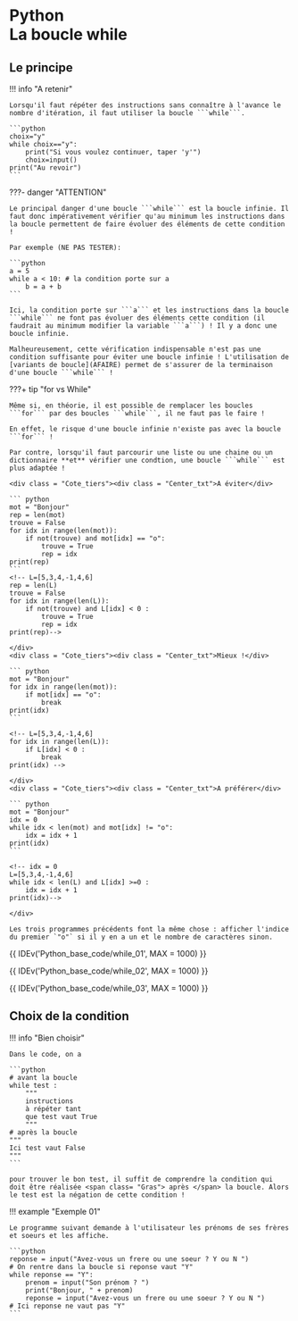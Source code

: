 # Python<br>La boucle while

## Le principe

!!! info "A retenir"

    Lorsqu'il faut répéter des instructions sans connaître à l'avance le nombre d'itération, il faut utiliser la boucle ```while```.

    ```python
    choix="y"
    while choix=="y":
        print("Si vous voulez continuer, taper 'y'")
        choix=input()
    print("Au revoir")
    ```

???- danger "ATTENTION"

    Le principal danger d'une boucle ```while``` est la boucle infinie. Il faut donc impérativement vérifier qu'au minimum les instructions dans la boucle permettent de faire évoluer des éléments de cette condition !

    Par exemple (NE PAS TESTER):

    ```python
    a = 5 
    while a < 10: # la condition porte sur a
        b = a + b
    ```

    Ici, la condition porte sur ```a``` et les instructions dans la boucle ```while``` ne font pas évoluer des éléments cette condition (il faudrait au minimum modifier la variable ```a```) ! Il y a donc une boucle infinie.

    Malheureusement, cette vérification indispensable n'est pas une condition suffisante pour éviter une boucle infinie ! L'utilisation de [variants de boucle](AFAIRE) permet de s'assurer de la terminaison d'une boucle ```while``` !

???+ tip "for vs While"

    Même si, en théorie, il est possible de remplacer les boucles ```for``` par des boucles ```while```, il ne faut pas le faire !

    En effet, le risque d'une boucle infinie n'existe pas avec la boucle ```for``` !

    Par contre, lorsqu'il faut parcourir une liste ou une chaine ou un dictionnaire **et** vérifier une condtion, une boucle ```while``` est plus adaptée !

    <div class = "Cote_tiers"><div class = "Center_txt">A éviter</div>

    ``` python
    mot = "Bonjour"
    rep = len(mot)
    trouve = False
    for idx in range(len(mot)):
        if not(trouve) and mot[idx] == "o":
            trouve = True
            rep = idx
    print(rep)
    ```
    <!-- L=[5,3,4,-1,4,6]
    rep = len(L)
    trouve = False
    for idx in range(len(L)):
        if not(trouve) and L[idx] < 0 :
            trouve = True
            rep = idx
    print(rep)-->

    </div>
    <div class = "Cote_tiers"><div class = "Center_txt">Mieux !</div>

    ``` python
    mot = "Bonjour"
    for idx in range(len(mot)):
        if mot[idx] == "o":
            break
    print(idx)
    ```

    <!-- L=[5,3,4,-1,4,6]
    for idx in range(len(L)):
        if L[idx] < 0 :
            break
    print(idx) -->

    </div>
    <div class = "Cote_tiers"><div class = "Center_txt">A préférer</div>

    ``` python
    mot = "Bonjour"
    idx = 0
    while idx < len(mot) and mot[idx] != "o":
        idx = idx + 1
    print(idx)    
    ```

    <!-- idx = 0
    L=[5,3,4,-1,4,6]
    while idx < len(L) and L[idx] >=0 :
        idx = idx + 1
    print(idx)-->

    </div>

    Les trois programmes précédents font la même chose : afficher l'indice du premier `"o"` si il y en a un et le nombre de caractères sinon.

{{ IDEv('Python_base_code/while_01', MAX = 1000) }}

{{ IDEv('Python_base_code/while_02', MAX = 1000) }}

{{ IDEv('Python_base_code/while_03', MAX = 1000) }}

## Choix de la condition

!!! info "Bien choisir"

    Dans le code, on a 

    ```python
    # avant la boucle
    while test :
        """
        instructions
        à répéter tant
        que test vaut True
        """
    # après la boucle
    """
    Ici test vaut False
    """
    ```

    pour trouver le bon test, il suffit de comprendre la condition qui doit être réalisée <span class= "Gras"> après </span> la boucle. Alors le test est la négation de cette condition !

!!! example "Exemple 01"

    Le programme suivant demande à l'utilisateur les prénoms de ses frères et soeurs et les affiche.

    ```python
    reponse = input("Avez-vous un frere ou une soeur ? Y ou N ")
    # On rentre dans la boucle si reponse vaut "Y"
    while reponse == "Y":
        prenom = input("Son prénom ? ")
        print("Bonjour, " + prenom)
        reponse = input("Avez-vous un frere ou une soeur ? Y ou N ")
    # Ici reponse ne vaut pas "Y"
    ```